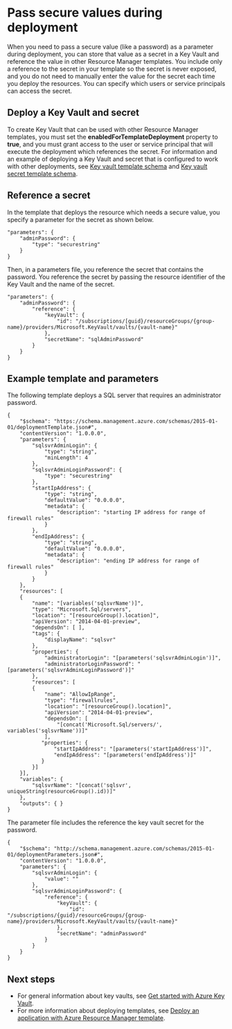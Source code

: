 <properties
   pageTitle="Use Key Vault secret with Resource Manager template | Microsoft Azure"
   description="Shows how to pass a secret from a key vault as a parameter during deployment."
   services="azure-resource-manager,key-vault"
   documentationCenter="na"
   authors="tfitzmac"
   manager="wpickett"
   editor=""/>

<tags
   ms.service="azure-resource-manager"
   ms.devlang="na"
   ms.topic="article"
   ms.tgt_pltfrm="na"
   ms.workload="na"
   ms.date="12/14/2015"
   ms.author="tomfitz"/>

# Pass secure values during deployment

When you need to pass a secure value (like a password) as a parameter during deployment, you can store that value as a secret in a Key Vault and reference the value in other Resource Manager templates. You include only a reference to the secret 
in your template so the secret is never exposed, and you do not need to manually enter the value for the secret each time you deploy the resources. You can specify which users or 
service principals can access the secret.  


## Deploy a Key Vault and secret

To create Key Vault that can be used with other Resource Manager templates, you must set the **enabledForTemplateDeployment** property to **true**, and you must grant access to the user or 
service principal that will execute the deployment which references the secret. For information and an example of deploying a Key Vault and secret that is configured to work with other deployments, see 
[Key vault template schema](resource-manager-template-keyvault.md) and [Key vault secret template schema](resource-manager-template-keyvault-secret.md).

## Reference a secret

In the template that deploys the resource which needs a secure value, you specify a parameter for the secret as shown below.

    "parameters": {
        "adminPassword": {
            "type": "securestring"
        }
    }

Then, in a parameters file, you reference the secret that contains the password. You reference the secret by passing the resource identifier of the Key Vault and the name of the secret.

    "parameters": {
        "adminPassword": {
            "reference": {
                "keyVault": {
                    "id": "/subscriptions/[guid}/resourceGroups/{group-name}/providers/Microsoft.KeyVault/vaults/{vault-name}"
                }, 
                "secretName": "sqlAdminPassword" 
            } 
        }
    }

## Example template and parameters

The following template deploys a SQL server that requires an administrator password.

    {
        "$schema": "https://schema.management.azure.com/schemas/2015-01-01/deploymentTemplate.json#",
        "contentVersion": "1.0.0.0",
        "parameters": {
            "sqlsvrAdminLogin": {
                "type": "string",
                "minLength": 4
            },
            "sqlsvrAdminLoginPassword": {
                "type": "securestring"
            },
            "startIpAddress": {
                "type": "string",
                "defaultValue": "0.0.0.0",
                "metadata": {
                    "description": "starting IP address for range of firewall rules"
                }
            },
            "endIpAddress": {
                "type": "string",
                "defaultValue": "0.0.0.0",
                "metadata": {
                    "description": "ending IP address for range of firewall rules"
                }
            }
        },
        "resources": [
        {
            "name": "[variables('sqlsvrName')]",
            "type": "Microsoft.Sql/servers",
            "location": "[resourceGroup().location]",
            "apiVersion": "2014-04-01-preview",
            "dependsOn": [ ],
            "tags": {
                "displayName": "sqlsvr"
            },
            "properties": {
                "administratorLogin": "[parameters('sqlsvrAdminLogin')]",
                "administratorLoginPassword": "[parameters('sqlsvrAdminLoginPassword')]"
            },
            "resources": [
            {
                "name": "AllowIpRange",
                "type": "firewallrules",
                "location": "[resourceGroup().location]",
                "apiVersion": "2014-04-01-preview",
                "dependsOn": [
                    "[concat('Microsoft.Sql/servers/', variables('sqlsvrName'))]"
                ],
               "properties": {
                   "startIpAddress": "[parameters('startIpAddress')]",
                   "endIpAddress": "[parameters('endIpAddress')]"
               }
            }]
        }],
        "variables": {
            "sqlsvrName": "[concat('sqlsvr', uniqueString(resourceGroup().id))]"
        },
        "outputs": { }
    }

The parameter file includes the reference the key vault secret for the password.

    {
        "$schema": "http://schema.management.azure.com/schemas/2015-01-01/deploymentParameters.json#",
        "contentVersion": "1.0.0.0",
        "parameters": {
            "sqlsvrAdminLogin": {
                "value": ""
            },
            "sqlsvrAdminLoginPassword": {
                "reference": {
                    "keyVault": {
                        "id": "/subscriptions/{guid}/resourceGroups/{group-name}/providers/Microsoft.KeyVault/vaults/{vault-name}"
                    },
                    "secretName": "adminPassword"
                }
            }
        }
    }


## Next steps

- For general information about key vaults, see [Get started with Azure Key Vault](./key-vault/key-vault-get-started.md).
- For more information about deploying templates, see [Deploy an application with Azure Resource Manager template](resource-group-template-deploy.md).

